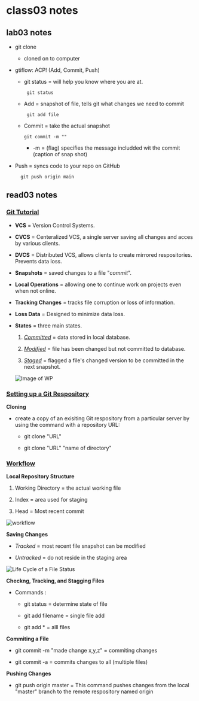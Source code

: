 # class03 notes

## lab03 notes
  
 + git clone
   + cloned on to computer
  
  + gtiflow: ACP! (Add, Commit, Push)
    + git status = will help you know where you are at.
                 
           git status
    
    + Add = snapshot of file, tells git what changes we need to commit
             
           git add file
   
    + Commit = take the actual snapshot
   
          git commit -m ""
   
      + -m = (flag) specifies the message includded wit the commit (caption of snap shot)
   
   
  + Push = syncs code to your repo on GitHub
   
          git push origin main


## read03 notes

### <u>Git Tutorial</u>

  + **VCS** = Version Control Systems.

  + **CVCS** = Centeralized VCS, a single server saving all changes and acces by various clients.

  + **DVCS** = Distributed VCS, allows clients to create mirrored respositories. Prevents data loss.

  + **Snapshots** = saved changes to a file "*commit*".

  + **Local Operations** = allowing one to continue work on projects even when not online.

  + **Tracking Changes** = tracks file corruption or loss of information.
  
  + **Loss Data** = Designed to minimize data loss.
  
  + **States** = three main states.
       
       1. <u>*Committed*</u> = data stored in local database.
       
       2. <u>*Modified*</u> = file has been changed but not committed to database.

       3. <u>*Staged*</u> = flagged a file's changed version to be committed in the next snapshot.

       ![Image of WP](https://blog.udemy.com/wp-content/uploads/2015/08/image066.png)

### <u>Setting up a Git Respository</u>

   **Cloning** 
  + create a copy of an exisiting Git respository from a particular server by using the command with a repository URL: 
              
       + git clone "URL"
       
       + git clone "URL" "name of directory"

### <u>Workflow</u>

**Local Repository Structure**
   1. Working Directory = the actual working file
   
   2. Index = area used for staging 
  
   3. Head = Most recent commit

   ![workflow](https://blog.udemy.com/wp-content/uploads/2015/08/image036.png)

   **Saving Changes** 
   
   + *Tracked* = most recent file snapshot can be modified
   
   + *Untracked* = do not reside in the staging area

   ![Life Cycle of a File Status](https://blog.udemy.com/wp-content/uploads/2015/08/image006.png)

   **Checkng, Tracking, and Stagging Files**
   + Commands :
       + git status = determine state of file
       
       + git add filename = single file add

       + git add * = alll files

   **Commiting a File**
   
   + git commit -m "made change x,y,z" = commiting changes

   + git commit -a = commits changes to all (multiple files)

   **Pushing Changes** 

   + git push origin master = This command pushes changes from the local "master" branch to the remote respository named origin
